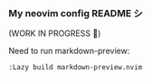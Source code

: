### My neovim config README シ 
(WORK IN PROGRESS 👀)


Need to run markdown-preview:

```
:Lazy build markdown-preview.nvim
```
